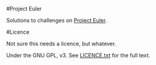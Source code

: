 #Project Euler

Solutions to challenges on [Project Euler](https://projecteuler.net/). 

#Licence

Not sure this needs a licence, but whatever.

Under the GNU GPL, v3. See [LICENCE.txt](LICENCE.txt) for the full text.

